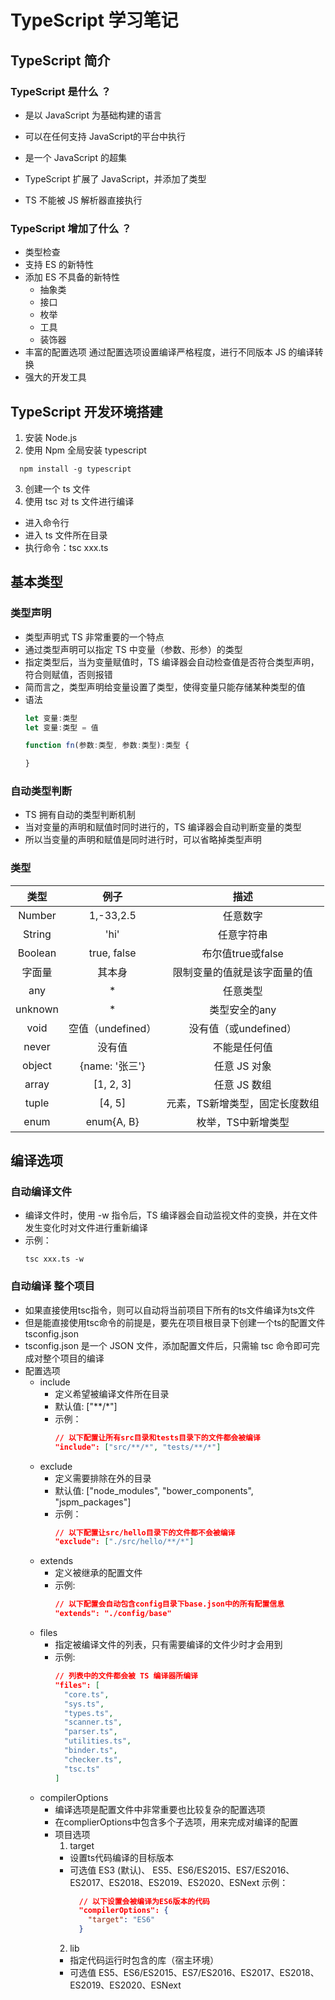 # TypeScript 学习笔记 

## TypeScript 简介

### TypeScript 是什么 ？
  + 是以 JavaScript 为基础构建的语言
  + 可以在任何支持 JavaScript的平台中执行
  + 是一个 JavaScript 的超集
  + TypeScript 扩展了 JavaScript，并添加了类型

  + TS 不能被 JS 解析器直接执行

### TypeScript 增加了什么 ？
  + 类型检查
  + 支持 ES 的新特性
  + 添加 ES 不具备的新特性
    - 抽象类
    - 接口
    - 枚举
    - 工具
    - 装饰器
  + 丰富的配置选项
    通过配置选项设置编译严格程度，进行不同版本 JS 的编译转换
  + 强大的开发工具

## TypeScript 开发环境搭建

1. 安装 Node.js
2. 使用 Npm 全局安装 typescript
  ```shell
    npm install -g typescript
  ```
3. 创建一个 ts 文件
4. 使用 tsc 对 ts 文件进行编译
  + 进入命令行
  + 进入 ts 文件所在目录
  + 执行命令：tsc xxx.ts

## 基本类型
  
### 类型声明
  + 类型声明式 TS 非常重要的一个特点
  + 通过类型声明可以指定 TS 中变量（参数、形参）的类型
  + 指定类型后，当为变量赋值时，TS 编译器会自动检查值是否符合类型声明，符合则赋值，否则报错
  + 简而言之，类型声明给变量设置了类型，使得变量只能存储某种类型的值
  + 语法
    ```typescript
    let 变量:类型
    let 变量:类型 = 值
    
    function fn(参数:类型, 参数:类型):类型 {

    }
    ```

### 自动类型判断
  + TS 拥有自动的类型判断机制
  + 当对变量的声明和赋值时同时进行的，TS 编译器会自动判断变量的类型
  + 所以当变量的声明和赋值是同时进行时，可以省略掉类型声明

### 类型
  |类型|例子|描述|
  |:---:|:---:|:---:|
  |Number|1,-33,2.5|任意数字| 
  |String|'hi'|任意字符串|
  |Boolean|true, false|布尔值true或false|
  |字面量|其本身|限制变量的值就是该字面量的值|
  |any|*|任意类型|
  |unknown|*|类型安全的any|
  |void|空值（undefined）|没有值（或undefined）|
  |never|没有值|不能是任何值|
  |object|{name: '张三'}|任意 JS 对象|
  |array|[1, 2, 3]|任意 JS 数组|
  |tuple|[4, 5]|元素，TS新增类型，固定长度数组|
  |enum|enum{A, B}|枚举，TS中新增类型|

## 编译选项

### 自动编译文件
  + 编译文件时，使用 -w 指令后，TS 编译器会自动监视文件的变换，并在文件发生变化时对文件进行重新编译
  + 示例： 
    ```shell
    tsc xxx.ts -w
    ```

### 自动编译 整个项目
  + 如果直接使用tsc指令，则可以自动将当前项目下所有的ts文件编译为ts文件
  + 但是能直接使用tsc命令的前提是，要先在项目根目录下创建一个ts的配置文件tsconfig.json
  + tsconfig.json 是一个 JSON 文件，添加配置文件后，只需输 tsc 命令即可完成对整个项目的编译
  + 配置选项
    - include
      * 定义希望被编译文件所在目录
      * 默认值: ["**/*"]
      * 示例： 
        ```json
        // 以下配置让所有src目录和tests目录下的文件都会被编译
        "include": ["src/**/*", "tests/**/*"]
        ```
    - exclude
      * 定义需要排除在外的目录
      * 默认值: ["node_modules", "bower_components", "jspm_packages"]
      * 示例： 
        ```json
        // 以下配置让src/hello目录下的文件都不会被编译
        "exclude": ["./src/hello/**/*"]
        ```
    - extends
      * 定义被继承的配置文件
      * 示例:
        ```json
        // 以下配置会自动包含config目录下base.json中的所有配置信息
        "extends": "./config/base"
        ```
    - files
      * 指定被编译文件的列表，只有需要编译的文件少时才会用到
      * 示例:
        ```json
        // 列表中的文件都会被 TS 编译器所编译
        "files": [
          "core.ts",
          "sys.ts",
          "types.ts",
          "scanner.ts",
          "parser.ts",
          "utilities.ts",
          "binder.ts",
          "checker.ts",
          "tsc.ts"
        ]
        ```
    - compilerOptions
      * 编译选项是配置文件中非常重要也比较复杂的配置选项
      * 在complierOptions中包含多个子选项，用来完成对编译的配置
      * 项目选项
        1. target
          + 设置ts代码编译的目标版本
          + 可选值
            ES3 (默认)、 ES5、ES6/ES2015、ES7/ES2016、ES2017、ES2018、ES2019、ES2020、ESNext
            示例：
            ```json
              // 以下设置会被编译为ES6版本的代码
              "compilerOptions": {
                "target": "ES6"
              }
            ```
        2. lib
          + 指定代码运行时包含的库（宿主环境）
          + 可选值
            ES5、ES6/ES2015、ES7/ES2016、ES2017、ES2018、ES2019、ES2020、ESNext
